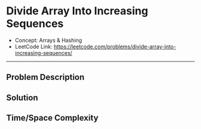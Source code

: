 # Divide Array Into Increasing Sequences

- Concept: Arrays & Hashing
- LeetCode Link: https://leetcode.com/problems/divide-array-into-increasing-sequences/

---

## Problem Description

## Solution

## Time/Space Complexity

